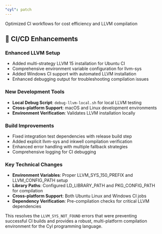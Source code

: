 ```yaml
---
"cyl": patch
---
```


Optimized CI workflows for cost efficiency and LLVM compilation

## 🚀 CI/CD Enhancements

### Enhanced LLVM Setup

- Added multi-strategy LLVM 15 installation for Ubuntu CI
- Comprehensive environment variable configuration for llvm-sys
- Added Windows CI support with automated LLVM installation
- Enhanced debugging output for troubleshooting compilation issues

### New Development Tools

- **Local Debug Script**: `debug-llvm-local.sh` for local LLVM testing
- **Cross-platform Support**: macOS and Linux development environments
- **Environment Verification**: Validates LLVM installation locally

### Build Improvements

- Fixed integration test dependencies with release build step
- Added explicit llvm-sys and inkwell compilation verification
- Enhanced error handling with multiple fallback strategies
- Comprehensive logging for CI debugging

### Key Technical Changes

- **Environment Variables**: Proper LLVM_SYS_150_PREFIX and LLVM_CONFIG_PATH setup
- **Library Paths**: Configured LD_LIBRARY_PATH and PKG_CONFIG_PATH for compilation
- **Cross-platform Support**: Both Ubuntu Linux and Windows CI jobs
- **Dependency Verification**: Pre-compilation checks for critical LLVM dependencies

This resolves the `LLVM_SYS_NOT_FOUND` errors that were preventing successful CI builds and provides a robust, multi-platform compilation environment for the Cyl programming language.
